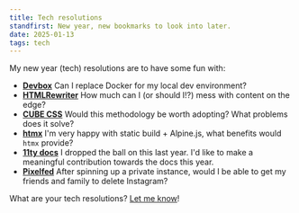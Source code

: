 ```yaml
---
title: Tech resolutions
standfirst: New year, new bookmarks to look into later.
date: 2025-01-13
tags: tech
---
```


My new year (tech) resolutions are to have some fun with:

- [**Devbox**](https://www.jetify.com/devbox) Can I replace Docker for my local dev environment?
- [**HTMLRewriter**](https://developers.cloudflare.com/workers/runtime-apis/html-rewriter/) How much can I (or should I!?) mess with content on the edge?
- [**CUBE CSS**](https://cube.fyi/) Would this methodology be worth adopting? What problems does it solve?
- [**htmx**](https://htmx.org/) I'm very happy with static build + Alpine.js, what benefits would `htmx` provide?
- [**11ty docs**](https://github.com/11ty/eleventy/issues/3388) I dropped the ball on this last year. I'd like to make a meaningful contribution towards the docs this year.
- [**Pixelfed**](https://pixelfed.org/) After spinning up a private instance, would I be able to get my friends and family to delete Instagram?

What are your tech resolutions? [Let me know](https://infosec.exchange/@d3v1an7)!

